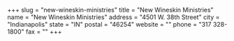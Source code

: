 +++
slug = "new-wineskin-ministries"
title = "New Wineskin Ministries"
name = "New Wineskin Ministries"
address = "4501 W. 38th Street"
city = "Indianapolis"
state = "IN"
postal = "46254"
website = ""
phone = "317 328-1800"
fax = ""
+++
